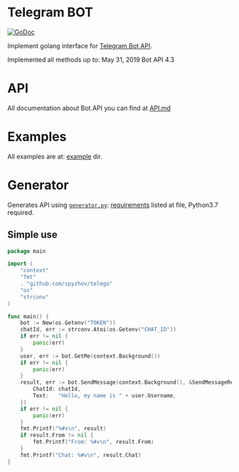 # Telegram BOT

[![GoDoc](https://godoc.org/github.com/spyzhov/telego?status.svg)](https://godoc.org/github.com/spyzhov/telego)

Implement golang interface for [Telegram Bot API](https://core.telegram.org/bots/api).

Implemented all methods up to: May 31, 2019 Bot API 4.3

# API

All documentation about Bot.API you can find at [API.md](API.md)

# Examples

All examples are at: [example](example/) dir.

# Generator

Generates API using [`generator.py`](generator.py): [requirements](requirements.txt) listed at file, Python3.7 required.

## Simple use

```go
package main

import (
	"context"
	"fmt"
	. "github.com/spyzhov/telego"
	"os"
	"strconv"
)

func main() {
	bot := New(os.Getenv("TOKEN"))
	chatId, err := strconv.Atoi(os.Getenv("CHAT_ID"))
	if err != nil {
		panic(err)
	}
	user, err := bot.GetMe(context.Background())
	if err != nil {
		panic(err)
	}
	result, err := bot.SendMessage(context.Background(), &SendMessageRequest{
		ChatId: chatId,
		Text:   "Hello, my name is " + user.Username,
	})
	if err != nil {
		panic(err)
	}
	fmt.Printf("%#v\n", result)
	if result.From != nil {
		fmt.Printf("From: %#v\n", result.From)
	}
	fmt.Printf("Chat: %#v\n", result.Chat)
}

```